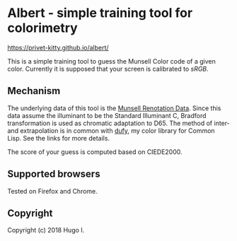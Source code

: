 # Albert - simple training tool for colorimetry

https://privet-kitty.github.io/albert/

This is a simple training tool to guess the Munsell Color code of a given color. Currently it is supposed that your screen is calibrated to _sRGB_.

## Mechanism
The underlying data of this tool is the [Munsell Renotation Data](https://www.rit.edu/cos/colorscience/rc_munsell_renotation.php). Since this data assume the illuminant to be the Standard Illuminant C, Bradford transformation is used as chromatic adaptation to D65. The method of inter- and extrapolation is in common with [dufy](https://github.com/privet-kitty/dufy), my color library for Common Lisp. See the links for more details.

The score of your guess is computed based on CIEDE2000.

## Supported browsers
Tested on Firefox and Chrome.

## Copyright
Copyright (c) 2018 Hugo I.
